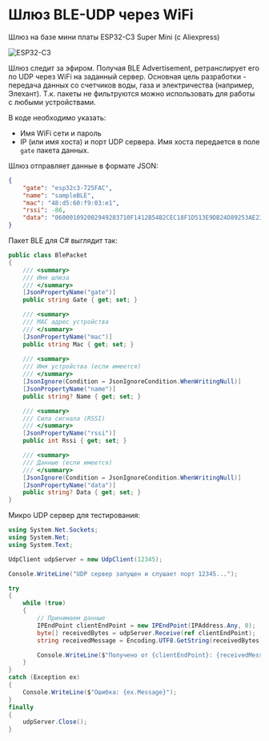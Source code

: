 # Шлюз BLE-UDP через WiFi

Шлюз на базе мини платы ESP32-C3 Super Mini (с Aliexpress)

![ESP32-C3](https://media.au.ru/imgs/400x800/92c28a5f02a39660bf11631a80d64fc7/)

Шлюз следит за эфиром. Получая BLE Advertisement, ретранслирует его по UDP через WiFi на заданный сервер. Основная цель разработки - передача данных со счетчиков воды, газа и электричества (например, Элехант). Т.к. пакеты не фильтруются можно использовать для работы с любыми устройствами.

В коде необходимо указать:
- Имя WiFi сети и пароль
- IP (или имя хоста) и порт UDP сервера.
Имя хоста передается в поле `gate` пакета данных.

Шлюз отправляет данные в формате JSON:

```json
{
    "gate": "esp32c3-725FAC",
    "name": "sampleBLE",
    "mac": "48:d5:60:f9:03:e1",
    "rssi": -86,
    "data": "060001092002949283710F1412B54B2CEC18F1D513E9DB24D89253AE23"
}
```

Пакет BLE для C# выглядит так:

```cs
public class BlePacket
{
    /// <summary>
    /// Имя шлюза
    /// </summary>
    [JsonPropertyName("gate")]
    public string Gate { get; set; }

    /// <summary>
    /// MAC адрес устройства
    /// </summary>
    [JsonPropertyName("mac")]
    public string Mac { get; set; }
    
    /// <summary>
    /// Имя устройства (если имеется)
    /// </summary>
    [JsonIgnore(Condition = JsonIgnoreCondition.WhenWritingNull)]
    [JsonPropertyName("name")]
    public string? Name { get; set; }

    /// <summary>
    /// Сила сигнала (RSSI)
    /// </summary>
    [JsonPropertyName("rssi")]
    public int Rssi { get; set; }

    /// <summary>
    /// Данные (если имеется)
    /// </summary>
    [JsonIgnore(Condition = JsonIgnoreCondition.WhenWritingNull)]
    [JsonPropertyName("data")]
    public string? Data { get; set; }
}
```

Микро UDP сервер для тестирования:

```cs
using System.Net.Sockets;
using System.Net;
using System.Text;

UdpClient udpServer = new UdpClient(12345);

Console.WriteLine("UDP сервер запущен и слушает порт 12345...");

try
{
    while (true)
    {
        // Принимаем данные
        IPEndPoint clientEndPoint = new IPEndPoint(IPAddress.Any, 0);
        byte[] receivedBytes = udpServer.Receive(ref clientEndPoint);
        string receivedMessage = Encoding.UTF8.GetString(receivedBytes);

        Console.WriteLine($"Получено от {clientEndPoint}: {receivedMessage}");
    }
}
catch (Exception ex)
{
    Console.WriteLine($"Ошибка: {ex.Message}");
}
finally
{
    udpServer.Close();
}
```
